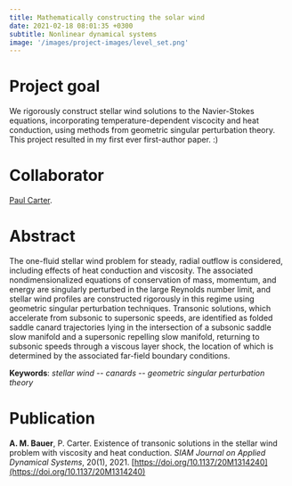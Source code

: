 ```yaml
---
title: Mathematically constructing the solar wind
date: 2021-02-18 08:01:35 +0300
subtitle: Nonlinear dynamical systems
image: '/images/project-images/level_set.png'
---
```


# Project goal 
We rigorously construct stellar wind solutions to the Navier-Stokes equations, incorporating temperature-dependent viscocity and heat conduction, using methods from geometric singular perturbation theory. This project resulted in my first ever first-author paper. :)

# Collaborator
[Paul Carter](https://www.math.uci.edu/~pacarter/).

# Abstract
The one-fluid stellar wind problem for steady, radial outflow is considered, including effects of heat conduction and viscosity. The associated nondimensionalized equations of conservation of mass, momentum, and energy are singularly perturbed in the large Reynolds number limit, and stellar wind profiles are constructed rigorously in this regime using geometric singular perturbation techniques. Transonic solutions, which accelerate from subsonic to supersonic speeds, are identified as folded saddle canard trajectories lying in the intersection of a subsonic saddle slow manifold and a supersonic repelling slow manifold, returning to subsonic speeds through a viscous layer shock, the location of which is determined by the associated far-field boundary conditions.

**Keywords**: _stellar wind_ -- _canards_ -- _geometric singular perturbation theory_

# Publication
**A. M. Bauer**, P. Carter. Existence of transonic solutions in the stellar wind problem with viscosity and heat conduction. _SIAM Journal on Applied Dynamical Systems_, 20(1), 2021. [https://doi.org/10.1137/20M1314240](https://doi.org/10.1137/20M1314240)